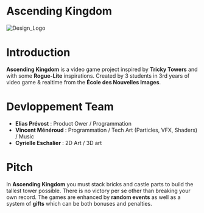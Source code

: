 # Ascending Kingdom
![Design_Logo](https://github.com/user-attachments/assets/b893f0c5-42e1-4175-b9a6-de705f207df7)

# Introduction
**Ascending Kingdom** is a video game project inspired by **Tricky Towers** and with some **Rogue-Lite** inspirations. 
Created by 3 students in 3rd years of video game & realtime from the **École des Nouvelles Images**.

# Devloppement Team
- **Elias Prévost** : Product Ower / Programmation
- **Vincent Ménéroud** : Programmation / Tech Art (Particles, VFX, Shaders) / Music
- **Cyrielle Eschalier** : 2D Art / 3D art

# Pitch
In **Ascending Kingdom** you must stack bricks and castle parts to build the tallest tower possible. There is no victory per se other than breaking your own record. The games are enhanced by **random events** as well as a system of **gifts** which can be both bonuses and penalties.

